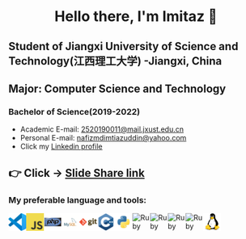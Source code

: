 # <h1 align="center"><b>Hello there, I'm Imitaz 👋</b></h1>
## Student of Jiangxi University of Science and Technology(江西理工大学) -Jiangxi, China
## Major: Computer Science and Technology

### Bachelor of Science(2019-2022)
- Academic E-mail: 2520190011@mail.jxust.edu.cn
- Personal E-mail: nafizmdimtiazuddin@yahoo.com
- Click my [Linkedin profile](https://www.linkedin.com/in/nafizmd09/)


## 👉 Click -> [Slide Share link](https://www.slideshare.net/NafizMdImtiazUddin/slideshelf/)

### My preferable language and tools:

<img align="left" alt="Visual Studio Code" width="35px" src="https://raw.githubusercontent.com/github/explore/80688e429a7d4ef2fca1e82350fe8e3517d3494d/topics/visual-studio-code/visual-studio-code.png" />
<img align="left" alt="JavaScript" width="35px" src="https://raw.githubusercontent.com/github/explore/80688e429a7d4ef2fca1e82350fe8e3517d3494d/topics/javascript/javascript.png" />
<img align="left" alt="Ruby" width="35px" src="https://raw.githubusercontent.com/devicons/devicon/master/icons/php/php-original.svg" />
<img align="left" alt="MySQL" width="35px" src="https://raw.githubusercontent.com/github/explore/80688e429a7d4ef2fca1e82350fe8e3517d3494d/topics/mysql/mysql.png" />
<img align="left" alt="Git" width="35px" src="https://raw.githubusercontent.com/github/explore/80688e429a7d4ef2fca1e82350fe8e3517d3494d/topics/git/git.png" />
<img align="left" alt="C++" width="35px" src="https://raw.githubusercontent.com/github/explore/80688e429a7d4ef2fca1e82350fe8e3517d3494d/topics/cpp/cpp.png" />
<img align="left" alt="Python" width="35px" src="https://raw.githubusercontent.com/github/explore/80688e429a7d4ef2fca1e82350fe8e3517d3494d/topics/python/python.png" />
<img align="left" alt="Ruby" width="35px" src="https://upload.wikimedia.org/wikipedia/commons/0/0b/Qt_logo_2016.svg" />
<img align="left" alt="Ruby" width="35px" src="https://www.vectorlogo.zone/logos/opencv/opencv-icon.svg" />
<img align="left" alt="Ruby" width="35px" src="https://cdn.worldvectorlogo.com/logos/arduino-1.svg" />
<img align="left" alt="Ruby" width="35px" src="https://upload.wikimedia.org/wikipedia/commons/2/21/Matlab_Logo.png" />
<img align="left" alt="Ruby" width="35px" src="https://raw.githubusercontent.com/devicons/devicon/master/icons/linux/linux-original.svg" />
<br>



